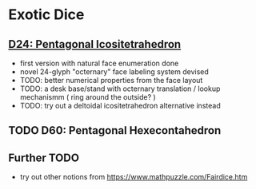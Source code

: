 # Exotic Dice

## [D24: Pentagonal Icositetrahedron](d24.md)

- first version with natural face enumeration done
- novel 24-glyph "octernary" face labeling system devised
- TODO: better numerical properties from the face layout
- TODO: a desk base/stand with octernary translation / lookup mechanismm ( ring around the outside? )
- TODO: try out a deltoidal icositetrahedron alternative instead

## TODO D60: Pentagonal Hexecontahedron

## Further TODO

- try out other notions from <https://www.mathpuzzle.com/Fairdice.htm>
